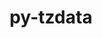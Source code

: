 ---
title: "py-tzdata"
layout: cache
categories: [package, develop]
meta: {"versions": ["2023.3"], "compilers": ["gcc@=11.4.0", "gcc@=9.4.0", "oneapi@=2024.0.0"], "oss": ["ubuntu20.04", "ubuntu22.04"], "platforms": ["linux"], "targets": ["neoverse_v1", "neoverse_v2", "ppc64le", "x86_64_v3"], "stacks": ["e4s", "e4s-neoverse-v2", "e4s-neoverse_v1", "e4s-oneapi", "e4s-power", "root"], "num_specs": 6, "num_specs_by_stack": {"e4s-power": 1, "root": 6, "e4s-neoverse_v1": 1, "e4s-neoverse-v2": 1, "e4s": 1, "e4s-oneapi": 2}}
spec_details: [{"hash": "glbb2ehfeu4a4zbze7bpd6whxyckm3pf", "compiler": "gcc@=9.4.0", "versions": ["2023.3"], "os": "ubuntu20.04", "platform": "linux", "target": "ppc64le", "variants": ["build_system=python_pip"], "stacks": ["e4s-power", "root"], "size": "-", "tarball": "https://binaries.spack.io/develop/build_cache/linux-ubuntu20.04-ppc64le/gcc-9.4.0/py-tzdata-2023.3/linux-ubuntu20.04-ppc64le-gcc-9.4.0-py-tzdata-2023.3-glbb2ehfeu4a4zbze7bpd6whxyckm3pf.spack"}, {"hash": "shhziso47qbpbhjoowpswh77xobisizm", "compiler": "gcc@=11.4.0", "versions": ["2023.3"], "os": "ubuntu22.04", "platform": "linux", "target": "neoverse_v1", "variants": ["build_system=python_pip"], "stacks": ["e4s-neoverse_v1", "root"], "size": "-", "tarball": "https://binaries.spack.io/develop/build_cache/linux-ubuntu22.04-neoverse_v1/gcc-11.4.0/py-tzdata-2023.3/linux-ubuntu22.04-neoverse_v1-gcc-11.4.0-py-tzdata-2023.3-shhziso47qbpbhjoowpswh77xobisizm.spack"}, {"hash": "fzhghtgau7n44n223jgmsf2tjmnwrh7b", "compiler": "gcc@=11.4.0", "versions": ["2023.3"], "os": "ubuntu22.04", "platform": "linux", "target": "neoverse_v2", "variants": ["build_system=python_pip"], "stacks": ["e4s-neoverse-v2", "root"], "size": "-", "tarball": "https://binaries.spack.io/develop/build_cache/linux-ubuntu22.04-neoverse_v2/gcc-11.4.0/py-tzdata-2023.3/linux-ubuntu22.04-neoverse_v2-gcc-11.4.0-py-tzdata-2023.3-fzhghtgau7n44n223jgmsf2tjmnwrh7b.spack"}, {"hash": "tmqj26ljyoxiyijvo3ivvsrj6nlcdzzl", "compiler": "gcc@=11.4.0", "versions": ["2023.3"], "os": "ubuntu22.04", "platform": "linux", "target": "x86_64_v3", "variants": ["build_system=python_pip"], "stacks": ["root", "e4s"], "size": "-", "tarball": "https://binaries.spack.io/develop/build_cache/linux-ubuntu22.04-x86_64_v3/gcc-11.4.0/py-tzdata-2023.3/linux-ubuntu22.04-x86_64_v3-gcc-11.4.0-py-tzdata-2023.3-tmqj26ljyoxiyijvo3ivvsrj6nlcdzzl.spack"}, {"hash": "obad2j6vjvoayrig2vnirbmjzykph5jf", "compiler": "oneapi@=2024.0.0", "versions": ["2023.3"], "os": "ubuntu22.04", "platform": "linux", "target": "x86_64_v3", "variants": ["build_system=python_pip"], "stacks": ["e4s-oneapi", "root"], "size": "-", "tarball": "https://binaries.spack.io/develop/build_cache/linux-ubuntu22.04-x86_64_v3/oneapi-2024.0.0/py-tzdata-2023.3/linux-ubuntu22.04-x86_64_v3-oneapi-2024.0.0-py-tzdata-2023.3-obad2j6vjvoayrig2vnirbmjzykph5jf.spack"}, {"hash": "vh4vmn5ldxpsojyrbr3x7wuettthjiv6", "compiler": "oneapi@=2024.0.0", "versions": ["2023.3"], "os": "ubuntu22.04", "platform": "linux", "target": "x86_64_v3", "variants": ["build_system=python_pip"], "stacks": ["e4s-oneapi", "root"], "size": "-", "tarball": "https://binaries.spack.io/develop/build_cache/linux-ubuntu22.04-x86_64_v3/oneapi-2024.0.0/py-tzdata-2023.3/linux-ubuntu22.04-x86_64_v3-oneapi-2024.0.0-py-tzdata-2023.3-vh4vmn5ldxpsojyrbr3x7wuettthjiv6.spack"}]
---